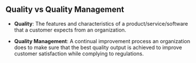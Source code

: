 ## Quality vs Quality Management
+ **Quality**: The features and characteristics of a product/service/software that a customer expects from an organization.

+ **Quality Management**: A continual improvement process an organization does to make sure that the best quality output is achieved to improve customer satisfaction while complying to regulations.
